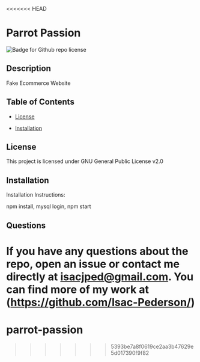 <<<<<<< HEAD
# Parrot Passion

![Badge for Github repo license](https://img.shields.io/badge/ParrotPassion%20-IsacPederson-green)

## Description

Fake Ecommerce Website

## Table of Contents

- [License](#license)

- [Installation](#installation)

## License

This project is licensed under GNU General Public License v2.0

## Installation

Installation Instructions:

npm install, mysql login, npm start

## Questions

If you have any questions about the repo, open an issue or contact me directly at isacjped@gmail.com. You can find more of my work at (https://github.com/Isac-Pederson/)
=======
# parrot-passion
>>>>>>> 5393be7a8f0619ce2aa3b47629e5d017390f9f82
